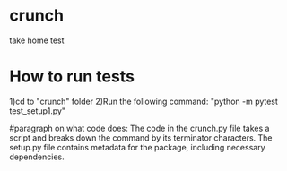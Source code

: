 # crunch
take home test

# How to run tests

1)cd to "crunch" folder
2)Run the following command: "python -m pytest test_setup1.py"

#paragraph on what code does:
The code in the crunch.py file takes a script and breaks down the command by its terminator characters. The setup.py file contains metadata for the package, including necessary dependencies.

